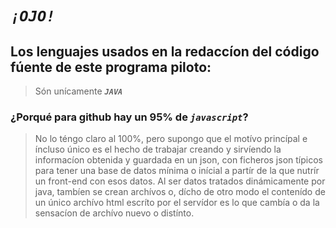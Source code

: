 # *`¡OJO!`* 

## Los lenguajes usados en la redaccíon del código fúente de este programa piloto: 

> Són unícamente  ***`JAVA`***

### ¿Porqué para github hay un 95% de ***`javascript`***?

> No lo téngo claro al 100%, pero supongo que el motívo princípal e íncluso único es el hecho de trabajar creando y sirvíendo la informacíon obtenida y guardada en un json, con ficheros json típicos para tener una base de datos mínima o inícial a partír de la que nutrír un front-end con esos datos. Al ser datos tratados dinámicamente por java, tambíen se crean archívos o, dícho de otro modo el contenído de un único archívo html escríto por el servídor es lo que cambía o da la sensacíon de archívo nuevo o distínto.
